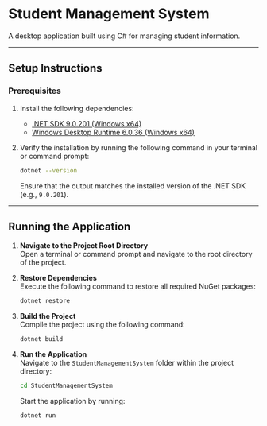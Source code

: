 # Student Management System

A desktop application built using C# for managing student information.

---

## Setup Instructions

### Prerequisites
1. Install the following dependencies:
   - [.NET SDK 9.0.201 (Windows x64)](https://dotnet.microsoft.com/)
   - [Windows Desktop Runtime 6.0.36 (Windows x64)](https://dotnet.microsoft.com/)

2. Verify the installation by running the following command in your terminal or command prompt:
   ```bash
   dotnet --version
   ```
   Ensure that the output matches the installed version of the .NET SDK (e.g., `9.0.201`).

---

## Running the Application

1. **Navigate to the Project Root Directory**  
   Open a terminal or command prompt and navigate to the root directory of the project.

2. **Restore Dependencies**  
   Execute the following command to restore all required NuGet packages:
   ```bash
   dotnet restore
   ```

3. **Build the Project**  
   Compile the project using the following command:
   ```bash
   dotnet build
   ```

4. **Run the Application**  
   Navigate to the `StudentManagementSystem` folder within the project directory:
   ```bash
   cd StudentManagementSystem
   ```
   Start the application by running:
   ```bash
   dotnet run
   ```